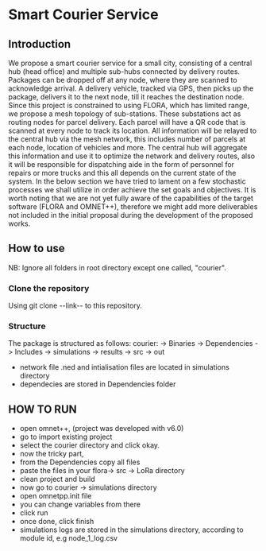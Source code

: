 # Smart Courier Service
## Introduction
We propose a smart courier service for a small city, consisting of a central hub (head office) and
multiple sub-hubs connected by delivery routes. Packages can be dropped off at any node, where
they are scanned to acknowledge arrival. A delivery vehicle, tracked via GPS, then picks up
the package, delivers it to the next node, till it reaches the destination node. Since this project is
constrained to using FLORA, which has limited range, we propose a mesh topology of sub-stations.
These substations act as routing nodes for parcel delivery. Each parcel will have a QR code that
is scanned at every node to track its location. All information will be relayed to the central hub
via the mesh network, this includes number of parcels at each node, location of vehicles and more.
The central hub will aggregate this information and use it to optimize the network and delivery
routes, also it will be responsible for dispatching aide in the form of personnel for repairs or more
trucks and this all depends on the current state of the system.
In the below section we have tried to lament on a few stochastic processes we shall utilize in
order achieve the set goals and objectives. It is worth noting that we are not yet fully aware of
the capabilities of the target software (FLORA and OMNET++), therefore we might add more
deliverables not included in the initial proposal during the development of the proposed works.

##  How to use
NB: Ignore all folders in root directory except one called, "courier".

### Clone the repository
Using git clone --link-- to this repository.

###  Structure
The package is structured as follows:
courier:
        ->  Binaries
        ->  Dependencies
        ->  Includes
        ->  simulations
            ->  results
        ->  src
        ->  out

- network file .ned and intialisation files are located in simulations directory
- dependecies are stored in Dependencies folder

## HOW TO RUN
-  open omnet++, (project was developed with v6.0)
-  go to import existing project
-  select the courier directory and click okay.
-  now the tricky part,
-  from the Dependencies copy all files
-  paste the files in your flora-> src -> LoRa directory
-  clean project and build
-  now go to courier -> simulations directory
-  open omnetpp.init file
-  you can change variables from there
-  click run
-  once done, click finish
-  simulations logs are stored in the simulations directory, according to module id, e.g node_1_log.csv
        
